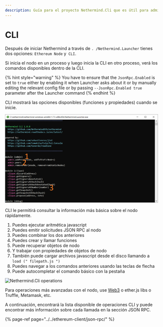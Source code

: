 ```yaml
---
description: Guía para el proyecto Nethermind.Cli que es útil para administrar su nodo
---
```


# CLI

Después de iniciar Nethermind a través de `. /Nethermind.Launcher` tienes dos opciones: `Ethereum Node` y` CLI`.

Si inicia el nodo en un proceso y luego inicia la CLI en otro proceso, verá los comandos disponibles dentro de la CLI.

{% hint style="warning" %}
You have to ensure that the `JsonRpc.Enabled` is set to `true` either by enabling it when Launcher asks about it or by manually editing the relevant config file or by passing `--JsonRpc.Enabled true` parameter after the Launcher command
{% endhint %}

CLI mostrará las opciones disponibles \(funciones y propiedades\) cuando se inicie.

![Nethermind.Cli vista](../../.gitbook/assets/image%20%286%29.png)

CLI le permitirá consultar la información más básica sobre el nodo rápidamente.

1. Puedes ejecutar aritmética javascript
2. Puedes emitir solicitudes JSON RPC al nodo
3. Puedes combinar los dos anteriores
4. Puedes crear y llamar funciones
5. Puede recuperar objetos de nodo
6. Y trabajar con propiedades de objetos de nodo
7. También puede cargar archivos javascript desde el disco llamando a `load (" filepath.js ")`
8. Puedes navegar a los comandos anteriores usando las teclas de flecha
9. Puede autocompletar el comando básico con la pestaña

![Nethermind.Cli operations](https://github.com/NethermindEth/docs/tree/b8c795545ab876ff12dec434d0cd00585f2ba346/.gitbook/assets/image%20%2815%29%20%283%29%20%283%29%20%283%29%20%282%29%20%282%29.png)

Para operaciones más avanzadas con el nodo, use [Web3](https://nethermind.readthedocs.io/en/latest/web3.html) o ether.js libs o Truffle, Metamask, etc.

A continuación, encontrará la lista disponible de operaciones CLI y puede encontrar más información sobre cada llamada en la sección JSON RPC.

{% page-ref page="../../ethereum-client/json-rpc/" %}

